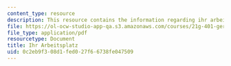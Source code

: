 ```yaml
---
content_type: resource
description: This resource contains the information regarding ihr arbeitsplatz.
file: https://ol-ocw-studio-app-qa.s3.amazonaws.com/courses/21g-401-german-i-fall-2008/0c2eb9f308d1fed027f66738fe047509_MIT21G_401F08_wechsel.pdf
file_type: application/pdf
resourcetype: Document
title: Ihr Arbeitsplatz
uid: 0c2eb9f3-08d1-fed0-27f6-6738fe047509
---
```

